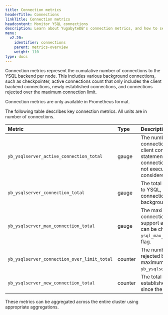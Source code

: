 ```yaml
---
title: Connection metrics
headerTitle: Connections
linkTitle: Connection metrics
headcontent: Monitor YSQL connections
description: Learn about YugabyteDB's connection metrics, and how to select and use the metrics.
menu:
  v2.20:
    identifier: connections
    parent: metrics-overview
    weight: 110
type: docs
---
```


Connection metrics represent the cumulative number of connections to the YSQL backend per node. This includes various background connections, such as checkpointer, active connections count that only includes the client backend connections, newly established connections, and connections rejected over the maximum connection limit.

Connection metrics are only available in Prometheus format.

The following table describes key connection metrics. All units are in number of connections.

| Metric | Type | Description |
| :----- | :--- | :---------- |
| `yb_ysqlserver_active_connection_total` | gauge | The number of active client backend connections to YSQL server. If a client connection is executing a statement, it is considered an active connection. Any client connection not executing a statement is considered an idle connection.|
| `yb_ysqlserver_connection_total` | gauge | The total number of all connections to YSQL, which includes active connections, idle connections, and background connections. |
| `yb_ysqlserver_max_connection_total` | gauge | The maximum number of concurrent connections that a YSQL server can support at any given time. This value can be changed using the `--ysql_max_connections` YB-TServer flag. |
| `yb_ysqlserver_connection_over_limit_total` | counter | The number of connection requests rejected by the YSQL server over the maximum connection limit, based on `yb_ysqlserver_max_connection_total`.  |
| `yb_ysqlserver_new_connection_total` | counter | The total number of connections established with the YSQL server since the start of the process.  |

These metrics can be aggregated across the entire cluster using appropriate aggregations.
